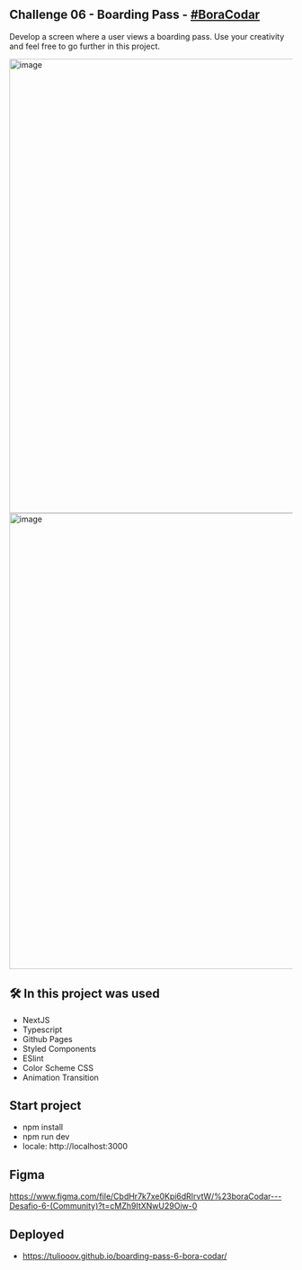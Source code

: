 
## Challenge 06 - Boarding Pass - <a href="https://boracodar.dev/#">#BoraCodar</a>
Develop a screen where a user views a boarding pass. Use your creativity and feel free to go further in this project.

<img width="807" alt="image" src="https://user-images.githubusercontent.com/28486303/218342499-6941f69f-a6ee-4156-b977-5dd90f018efb.png">
<img width="810" alt="image" src="https://user-images.githubusercontent.com/28486303/218342556-3b335cbe-31bc-4591-9ecb-941d36aad49e.png">

## 🛠️ In this project was used
- NextJS
- Typescript
- Github Pages
- Styled Components
- ESlint
- Color Scheme CSS
- Animation Transition

## Start project

- npm install
- npm run dev
- locale: http://localhost:3000

## Figma
https://www.figma.com/file/CbdHr7k7xe0Kpi6dRIrvtW/%23boraCodar---Desafio-6-(Community)?t=cMZh9ItXNwU29Oiw-0

## Deployed
- https://tuliooov.github.io/boarding-pass-6-bora-codar/
